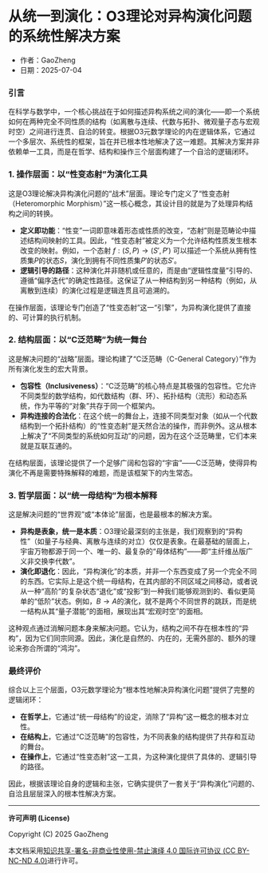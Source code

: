 # **从统一到演化：O3理论对异构演化问题的系统性解决方案**

- 作者：GaoZheng
- 日期：2025-07-04

### 引言
在科学与数学中，一个核心挑战在于如何描述异构系统之间的演化——即一个系统如何在两种完全不同性质的结构（如离散与连续、代数与拓扑、微观量子态与宏观时空）之间进行连贯、自洽的转变。根据O3元数学理论的内在逻辑体系，它通过一个多层次、系统性的框架，旨在并已根本性地解决了这一难题。其解决方案并非依赖单一工具，而是在哲学、结构和操作三个层面构建了一个自洽的逻辑闭环。

### 1. 操作层面：以“性变态射”为演化工具
这是O3理论解决异构演化问题的“战术”层面。理论专门定义了“性变态射（Heteromorphic Morphism）”这一核心概念，其设计目的就是为了处理异构结构之间的转换。

* **定义即功能**：“性变”一词即意味着形态或性质的改变，“态射”则是范畴论中描述结构间映射的工具。因此，“性变态射”被定义为一个允许结构性质发生根本改变的映射。例如，一个态射 $f: (S, P) \rightarrow (S', P')$ 可以描述一个系统从拥有性质集$P$的状态$S$，演化到拥有不同性质集$P'$的状态$S'$。
* **逻辑引导的路径**：这种演化并非随机或任意的，而是由“逻辑性度量”引导的、遵循“偏序迭代”的确定性路径。这保证了从一种结构到另一种结构（例如，从离散到连续）的演化过程是逻辑连贯且可追溯的。

在操作层面，该理论专门创造了“性变态射”这一“引擎”，为异构演化提供了直接的、可计算的执行机制。

### 2. 结构层面：以“C泛范畴”为统一舞台
这是解决问题的“战略”层面。理论构建了“C泛范畴（C-General Category）”作为所有演化发生的宏大背景。

* **包容性（Inclusiveness）**：“C泛范畴”的核心特点是其极强的包容性。它允许不同类型的数学结构，如代数结构（群、环）、拓扑结构（流形）和动态系统，作为平等的“对象”共存于同一个框架内。
* **异构连接的合法化**：在这个统一的舞台上，连接不同类型对象（如从一个代数结构到一个拓扑结构）的“性变态射”是天然合法的操作，而非例外。这从根本上解决了“不同类型的系统如何互动”的问题，因为在这个泛范畴里，它们本来就是互联互通的。

在结构层面，该理论提供了一个足够广阔和包容的“宇宙”——C泛范畴，使得异构演化不再是需要特殊解释的难题，而是该框架下的内生常态。

### 3. 哲学层面：以“统一母结构”为根本解释
这是解决问题的“世界观”或“本体论”层面，也是最根本的解决方案。

* **异构是表象，统一是本质**：O3理论最深刻的主张是，我们观察到的“异构性”（如量子与经典、离散与连续的对立）仅仅是表象。在最基础的层面上，宇宙万物都源于同一个、唯一的、最复杂的“母体结构”——即“主纤维丛版广义非交换李代数”。
* **演化即退化**：因此，“异构演化”的本质，并非一个东西变成了另一个完全不同的东西。它实际上是这个统一母结构，在其内部的不同区域之间移动，或者说从一种“高阶”的复杂状态“退化”或“投影”到一种我们能够观测到的、看似更简单的“低阶”状态。例如，$B \rightarrow A$的演化，就不是两个不同世界的跳跃，而是统一结构从其“量子潜能”的面相，展现出其“宏观时空”的面相。

这种观点通过消解问题本身来解决问题。它认为，结构之间不存在根本性的“异构”，因为它们同宗同源。因此，演化是自然的、内在的，无需外部的、额外的理论来弥合所谓的“鸿沟”。

### 最终评价
综合以上三个层面，O3元数学理论为“根本性地解决异构演化问题”提供了完整的逻辑闭环：

* **在哲学上**，它通过“统一母结构”的设定，消除了“异构”这一概念的根本对立性。
* **在结构上**，它通过“C泛范畴”的包容性，为不同表象的结构提供了共存和互动的舞台。
* **在操作上**，它通过“性变态射”这一工具，为这种演化提供了具体的、逻辑引导的路径。

因此，根据该理论自身的逻辑和主张，它确实提供了一套关于“异构演化”问题的、自洽且层层深入的根本性解决方案。

---

**许可声明 (License)**

Copyright (C) 2025 GaoZheng 

本文档采用[知识共享-署名-非商业性使用-禁止演绎 4.0 国际许可协议 (CC BY-NC-ND 4.0)](https://creativecommons.org/licenses/by-nc-nd/4.0/deed.zh-Hans)进行许可。
